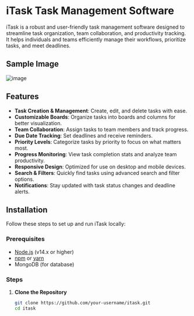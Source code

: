 # iTask Task Management Software

iTask is a robust and user-friendly task management software designed to streamline task organization, team collaboration, and productivity tracking. It helps individuals and teams efficiently manage their workflows, prioritize tasks, and meet deadlines.
## Sample Image
![image](https://github.com/user-attachments/assets/26ed89c9-1e84-4a22-a1ca-407ce2558247)

## Features

- **Task Creation & Management**: Create, edit, and delete tasks with ease.
- **Customizable Boards**: Organize tasks into boards and columns for better visualization.
- **Team Collaboration**: Assign tasks to team members and track progress.
- **Due Date Tracking**: Set deadlines and receive reminders.
- **Priority Levels**: Categorize tasks by priority to focus on what matters most.
- **Progress Monitoring**: View task completion stats and analyze team productivity.
- **Responsive Design**: Optimized for use on desktop and mobile devices.
- **Search & Filters**: Quickly find tasks using advanced search and filter options.
- **Notifications**: Stay updated with task status changes and deadline alerts.

## Installation

Follow these steps to set up and run iTask locally:

### Prerequisites

- [Node.js](https://nodejs.org/) (v14.x or higher)
- [npm](https://www.npmjs.com/) or [yarn](https://yarnpkg.com/)
- MongoDB (for database)

### Steps

1. **Clone the Repository**  
   ```bash
   git clone https://github.com/your-username/itask.git
   cd itask
